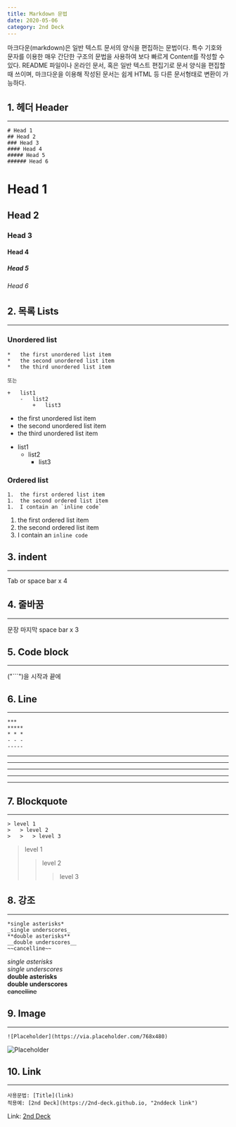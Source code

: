 ```yaml
---
title: Markdown 문법
date: 2020-05-06
category: 2nd Deck
---
```


마크다운(markdown)은 일반 텍스트 문서의 양식을 편집하는 문법이다. 특수 기호와 문자를 이용한 매우 간단한 구조의 문법을 사용하여 보다 빠르게 Content를 작성할 수 있다. README 파일이나 온라인 문서, 혹은 일반 텍스트 편집기로 문서 양식을 편집할 때 쓰이며, 마크다운을 이용해 작성된 문서는 쉽게 HTML 등 다른 문서형태로 변환이 가능하다.



## 1. 헤더 Header
- - -
```
# Head 1
## Head 2
### Head 3
#### Head 4
##### Head 5
###### Head 6
```
# Head 1
## Head 2
### Head 3
#### Head 4
##### Head 5
###### Head 6


## 2. 목록 Lists
- - -
### Unordered list
```
*   the first unordered list item
*   the second unordered list item
*   the third unordered list item

또는 

+   list1
    -   list2
        +   list3
```
*   the first unordered list item
*   the second unordered list item
*   the third unordered list item

+   list1
    -   list2
        +   list3

### Ordered list
```
1.  the first ordered list item
1.  the second ordered list item
1.  I contain an `inline code`
```
1.  the first ordered list item
1.  the second ordered list item
1.  I contain an `inline code`

## 3. indent
- - -
Tab or space bar x 4

## 4. 줄바꿈
- - -
문장 마지막 space bar x 3

## 5. Code block
- - -
("```")을 시작과 끝에

## 6. Line
- - -
```
***
*****
* * *
- - -
-----
```
***
*****
* * *
- - -
-----

## 7. Blockquote
- - -
```
> level 1 
>   > level 2
>   >   > level 3
```
> level 1 
>   > level 2
>   >   > level 3


## 8. 강조
- - -
```
*single asterisks*   
_single underscores_   
**double asterisks**   
__double underscores__   
~~cancelline~~   
```
*single asterisks*   
_single underscores_   
**double asterisks**   
__double underscores__   
~~cancelline~~   


## 9. Image
- - -
```
![Placeholder](https://via.placeholder.com/768x480)
```
![Placeholder](https://via.placeholder.com/768x480)


## 10. Link
- - -
```
사용문법: [Title](link)
적용예: [2nd Deck](https://2nd-deck.github.io, "2nddeck link")
```
Link: [2nd Deck](https://2nd-deck.github.io, "2nddeck link")

